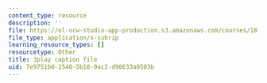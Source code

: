 ```yaml
---
content_type: resource
description: ''
file: https://ol-ocw-studio-app-production.s3.amazonaws.com/courses/18-03sc-differential-equations-fall-2011/7e9751b825405b189ac2d90633a0503b_UJG0f0BSX14.vtt
file_type: application/x-subrip
learning_resource_types: []
resourcetype: Other
title: 3play caption file
uid: 7e9751b8-2540-5b18-9ac2-d90633a0503b
---
```

